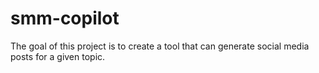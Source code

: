 # smm-copilot

The goal of this project is to create a tool that can generate social media posts for a given topic.